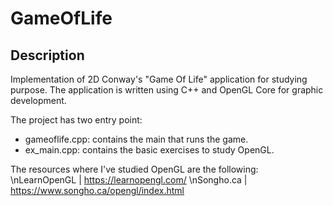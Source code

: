 # GameOfLife

## Description
Implementation of 2D Conway's "Game Of Life" application for studying purpose.
The application is written using C++ and OpenGL Core for graphic development.

The project has two entry point:
- gameoflife.cpp: contains the main that runs the game.
- ex_main.cpp: contains the basic exercises to study OpenGL.

The resources where I've studied OpenGL are the following:
\nLearnOpenGL | https://learnopengl.com/
\nSongho.ca | https://www.songho.ca/opengl/index.html
